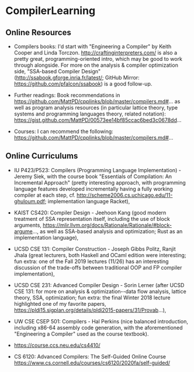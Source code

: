 # CompilerLearning

## Online Resources

* Compilers books: I'd start with "Engineering a Compiler" by Keith Cooper and Linda Torczon. http://craftinginterpreters.com/ is also a pretty great, programming-oriented intro, which may be good to work through alongside. For more on the analysis & compiler optimization side, "SSA-based Compiler Design" (http://ssabook.gforge.inria.fr/latest/; GitHub Mirror: https://github.com/pfalcon/ssabook) is a good follow-up.

* Further readings: Book recommendations in https://github.com/MattPD/cpplinks/blob/master/compilers.md#... as well as program analysis resources (in particular lattice theory, type systems and programming languages theory, related notation): https://gist.github.com/MattPD/00573ee14bf85ccac6bed3c0678dd...

* Courses: I can recommend the following: https://github.com/MattPD/cpplinks/blob/master/compilers.md#...

## Online Curriculums
- IU P423/P523: Compilers (Programming Language Implementation) - Jeremy Siek, with the course book "Essentials of Compilation: An Incremental Approach" (pretty interesting approach, with programming language features developed incrementally having a fully working compiler at each step, cf. http://scheme2006.cs.uchicago.edu/11-ghuloum.pdf; implementation language Racket),

- KAIST CS420: Compiler Design - Jeehoon Kang (good modern treatment of SSA representation itself, including the use of block arguments, https://mlir.llvm.org/docs/Rationale/Rationale/#block-argume..., as well as SSA-based analysis and optimization; Rust as an implementation language),

- UCSD CSE 131: Compiler Construction - Joseph Gibbs Politz, Ranjit Jhala (great lecturers, both Haskell and OCaml edition were interesting; fun extra: one of the Fall 2019 lectures (11/26) has an interesting discussion of the trade-offs between traditional OOP and FP compiler implementation),

- UCSD CSE 231: Advanced Compiler Design - Sorin Lerner (after UCSD CSE 131: for more on analysis & optimization--data flow analysis, lattice theory, SSA, optimization; fun extra: the final Winter 2018 lecture highlighted one of my favorite papers, https://pldi15.sigplan.org/details/pldi2015-papers/31/Provab...),

- UW CSE CSEP 501: Compilers - Hal Perkins (nice balanced introduction, including x86-64 assembly code generation, with the aforementioned "Engineering a Compiler" used as the course textbook). 

- https://course.ccs.neu.edu/cs4410/

- CS 6120: Advanced Compilers: The Self-Guided Online Course
  https://www.cs.cornell.edu/courses/cs6120/2020fa/self-guided/
  
